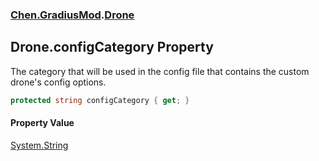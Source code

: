
### [Chen.GradiusMod](./neHTXX+yFsk1RpXqjkv9zg 'Chen.GradiusMod').[Drone](./DlPPzHPOMCEzzg385hQIPQ 'Chen.GradiusMod.Drone')

## Drone.configCategory Property
The category that will be used in the config file that contains the custom drone's config options.  
```csharp
protected string configCategory { get; }
```

#### Property Value
[System.String](https://docs.microsoft.com/en-us/dotnet/api/System.String 'System.String')  

